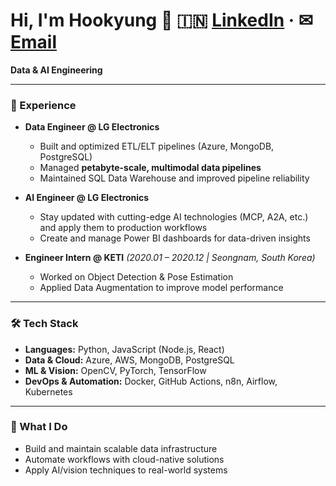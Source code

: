 # Hi, I'm Hookyung 👋  🇮🇳 [LinkedIn](https://www.linkedin.com/in/gnrud099/) · ✉ [Email](mailto:lhookyung@gmail.com)  


**Data & AI Engineering**  

---

### 💼 Experience
- **Data Engineer @ LG Electronics**  
  - Built and optimized ETL/ELT pipelines (Azure, MongoDB, PostgreSQL)  
  - Managed **petabyte-scale, multimodal data pipelines** 
  - Maintained SQL Data Warehouse and improved pipeline reliability 

- **AI Engineer @ LG Electronics**  
  - Stay updated with cutting-edge AI technologies (MCP, A2A, etc.) and apply them to production workflows  
  - Create and manage Power BI dashboards for data-driven insights  

- **Engineer Intern @ KETI** *(2020.01 – 2020.12 | Seongnam, South Korea)*  
  - Worked on Object Detection & Pose Estimation  
  - Applied Data Augmentation to improve model performance  
---

### 🛠 Tech Stack
- **Languages:** Python, JavaScript (Node.js, React)  
- **Data & Cloud:** Azure, AWS, MongoDB, PostgreSQL  
- **ML & Vision:** OpenCV, PyTorch, TensorFlow  
- **DevOps & Automation:** Docker, GitHub Actions, n8n, Airflow, Kubernetes  

---

### 🚀 What I Do
- Build and maintain scalable data infrastructure  
- Automate workflows with cloud-native solutions  
- Apply AI/vision techniques to real-world systems  


